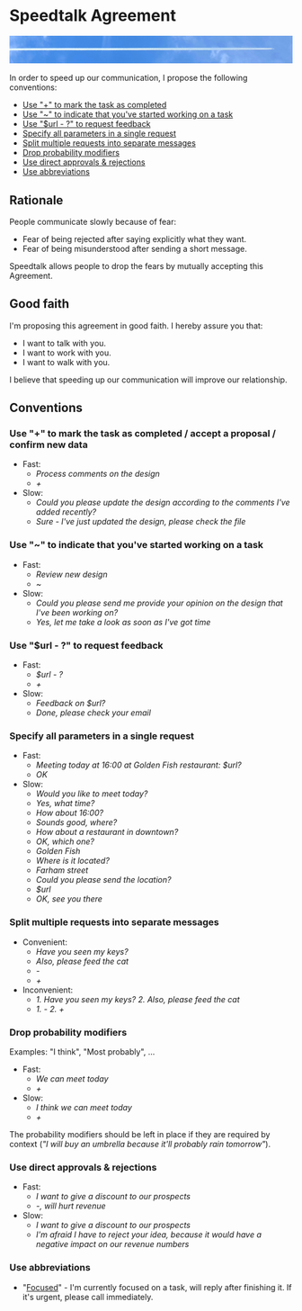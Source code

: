 # Speedtalk Agreement 

![Speedtalk](/img/speed.jpg)

In order to speed up our communication, I propose the following conventions:

+ [Use "+" to mark the task as completed](#use--to-mark-the-task-as-completed--accept-a-proposal--confirm-new-data)
+ [Use "~" to indicate that you've started working on a task](#use--to-indicate-that-youve-started-working-on-a-task)
+ [Use "$url - ?" to request feedback](#use-url----to-request-feedback)
+ [Specify all parameters in a single request](#specify-all-parameters-in-a-single-request)
+ [Split multiple requests into separate messages](#split-multiple-requests-into-separate-messages)
+ [Drop probability modifiers](#drop-probability-modifiers)
+ [Use direct approvals & rejections](#use-direct-approvals--rejections)
+ [Use abbreviations](#use-abbreviations)

## Rationale

People communicate slowly because of fear:

* Fear of being rejected after saying explicitly what they want.
* Fear of being misunderstood after sending a short message.

Speedtalk allows people to drop the fears by mutually accepting this Agreement.

## Good faith

I'm proposing this agreement in good faith. I hereby assure you that:

* I want to talk with you.
* I want to work with you.
* I want to walk with you.

I believe that speeding up our communication will improve our relationship.

## Conventions

### Use "+" to mark the task as completed / accept a proposal / confirm new data

* Fast:
  * *Process comments on the design*
  * *+*
* Slow:
  * *Could you please update the design according to the comments I've added recently?*
  * *Sure - I've just updated the design, please check the file*

### Use "~" to indicate that you've started working on a task

* Fast:
  * *Review new design*
  * *~*
* Slow:
  * *Could you please send me provide your opinion on the design that I've been working on?*
  * *Yes, let me take a look as soon as I've got time*

### Use "$url - ?" to request feedback
* Fast:
    * *$url - ?*
    * *+*
* Slow:
    * *Feedback on $url?*
    * *Done, please check your email*

### Specify all parameters in a single request

* Fast:
  * *Meeting today at 16:00 at Golden Fish restaurant: $url?*
  * *OK*
* Slow:
  * *Would you like to meet today?*
  * *Yes, what time?*
  * *How about 16:00?*
  * *Sounds good, where?*
  * *How about a restaurant in downtown?*
  * *OK, which one?*
  * *Golden Fish*
  * *Where is it located?*
  * *Farham street*
  * *Could you please send the location?*
  * *$url*
  * *OK, see you there*

### Split multiple requests into separate messages

* Convenient:
  * *Have you seen my keys?*
  * *Also, please feed the cat*
  * *-*
  * *+*
* Inconvenient:
  * *1. Have you seen my keys? 2. Also, please feed the cat*
  * *1. - 2. +*
    
### Drop probability modifiers

Examples: "I think", "Most probably", ...

  * Fast:
    * *We can meet today*
    * *+*
  * Slow:
    * *I think we can meet today*
    * *+*

The probability modifiers should be left in place if they are required by context (*"I will buy an umbrella because it'll probably rain tomorrow"*).

### Use direct approvals & rejections
  * Fast:
    * *I want to give a discount to our prospects*
    * *-, will hurt revenue* 
  * Slow:
    * *I want to give a discount to our prospects*
    * *I'm afraid I have to reject your idea, because it would have a negative impact on our revenue numbers*

### Use abbreviations
  * "[Focused](./en/focused.md)" - I'm currently focused on a task, will reply after finishing it. If it's urgent, please call immediately.
